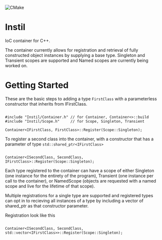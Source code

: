 ![CMake](https://github.com/foldedwave/Instil/workflows/CMake/badge.svg?branch=master)

# Instil
IoC container for C++.

The container currently allows for registration and retrieval of fully constructed object instances by supplying a base type. Singleton and Transient scopes are supported and Named scopes are currently being worked on.

# Getting Started
These are the basic steps to adding a type `FirstClass` with a parameterless constructor that inherits from IFirstClass.

```

#include "Instil/Container.h" // for Container, Container<>::build
#include "Instil/Scope.h"     // for Scope, Singleton, Transient

Container<IFirstClass, FirstClass>::Register(Scope::Singleton);

```

To register a second class into the container, with a constructor that has a parameter of type `std::shared_ptr<IFirstClass>`

```

Container<ISecondClass, SecondClass, IFirstClass>::Register(Scope::Singleton);

```

Each type registered to the container can have a scope of either Singleton (one instance for the entirety of the program), Transient (one instance per call to the container), or NamedScope (objects are requested with a named scope and live for the lifetime of that scope).

Multiple registrations for a single type are supported and registered types can opt in to recieving all instances of a type by including a vector of shared_ptr as that constructor parameter.

Registration look like this

```

Container<ISecondClass, SecondClass, std::vector<IFirstClass>>::Register(Scope::Singleton);

```